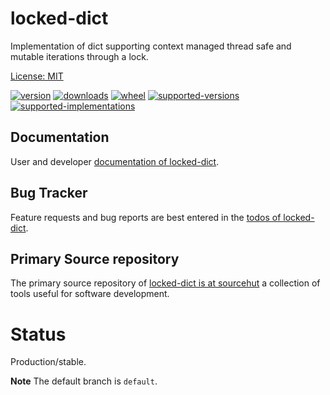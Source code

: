 # locked-dict

Implementation of dict supporting context managed thread safe and mutable iterations through a lock.

[License: MIT](https://github.com/sthagen/locked-dict/blob/default/LICENSE)

[![version](https://img.shields.io/pypi/v/locked-dict.svg?style=flat)](https://pypi.python.org/pypi/locked-dict/)
[![downloads](https://pepy.tech/badge/locked-dict/month)](https://pepy.tech/project/locked-dict)
[![wheel](https://img.shields.io/pypi/wheel/locked-dict.svg?style=flat)](https://pypi.python.org/pypi/locked-dict/)
[![supported-versions](https://img.shields.io/pypi/pyversions/locked-dict.svg?style=flat)](https://pypi.python.org/pypi/locked-dict/)
[![supported-implementations](https://img.shields.io/pypi/implementation/locked-dict.svg?style=flat)](https://pypi.python.org/pypi/locked-dict/)

## Documentation

User and developer [documentation of locked-dict](https://codes.dilettant.life/docs/locked-dict).

## Bug Tracker

Feature requests and bug reports are best entered in the [todos of locked-dict](https://todo.sr.ht/~sthagen/locked-dict).

## Primary Source repository

The primary source repository of [locked-dict is at sourcehut](https://git.sr.ht/~sthagen/locked-dict)
a collection of tools useful for software development.

# Status

Production/stable.

**Note** The default branch is `default`.
